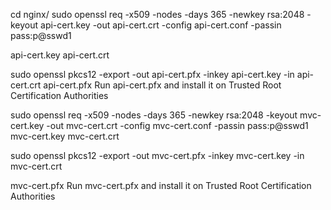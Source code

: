 
 cd nginx/
 sudo openssl req -x509 -nodes -days 365 -newkey rsa:2048 -keyout api-cert.key -out api-cert.crt -config api-cert.conf -passin pass:p@sswd1

api-cert.key
api-cert.crt

sudo openssl pkcs12 -export -out api-cert.pfx -inkey api-cert.key -in api-cert.crt
 api-cert.pfx
 Run api-cert.pfx and install it on Trusted Root Certification Authorities


sudo openssl req -x509 -nodes -days 365 -newkey rsa:2048 -keyout mvc-cert.key -out mvc-cert.crt -config mvc-cert.conf -passin pass:p@sswd1
mvc-cert.key
mvc-cert.crt

sudo openssl pkcs12 -export -out mvc-cert.pfx -inkey mvc-cert.key -in mvc-cert.crt

mvc-cert.pfx
Run mvc-cert.pfx and install it on Trusted Root Certification Authorities
   
